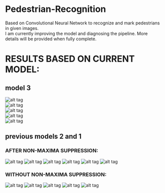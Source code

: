 # Pedestrian-Recognition
Based on Convolutional Neural Network to recognize and mark pedestrians in given images.   
I am currently improving the model and diagnosing the pipeline. More details will be provided when fully complete.   

# RESULTS BASED ON CURRENT MODEL:  
## model 3  
![alt tag](https://raw.githubusercontent.com/yugrocks/Pedestrian-Recognition/master/model3/img1.png)   
![alt tag](https://raw.githubusercontent.com/yugrocks/Pedestrian-Recognition/master/model3/img2.png)   
![alt tag](https://raw.githubusercontent.com/yugrocks/Pedestrian-Recognition/master/model3/img3.png)   
![alt tag](https://raw.githubusercontent.com/yugrocks/Pedestrian-Recognition/master/model3/img4.png)     
![alt tag](https://raw.githubusercontent.com/yugrocks/Pedestrian-Recognition/master/model3/img5.png)     

## previous models 2 and 1   
### AFTER NON-MAXIMA SUPPRESSION:   
![alt tag](https://raw.githubusercontent.com/yugrocks/Pedestrian-Recognition/master/after1.png)
![alt tag](https://raw.githubusercontent.com/yugrocks/Pedestrian-Recognition/master/after3.png)
![alt tag](https://raw.githubusercontent.com/yugrocks/Pedestrian-Recognition/master/after4.png)
![alt tag](https://raw.githubusercontent.com/yugrocks/Pedestrian-Recognition/master/after5.png)
![alt tag](https://raw.githubusercontent.com/yugrocks/Pedestrian-Recognition/master/after6.png)
![alt tag](https://raw.githubusercontent.com/yugrocks/Pedestrian-Recognition/master/after7.png)

### WITHOUT NON-MAXIMA SUPPRESSION:    
![alt tag](https://raw.githubusercontent.com/yugrocks/Pedestrian-Recognition/master/pred1.png)
![alt tag](https://raw.githubusercontent.com/yugrocks/Pedestrian-Recognition/master/pred2.png)
![alt tag](https://raw.githubusercontent.com/yugrocks/Pedestrian-Recognition/master/pred3.png)
![alt tag](https://raw.githubusercontent.com/yugrocks/Pedestrian-Recognition/master/pred4.png)
![alt tag](https://raw.githubusercontent.com/yugrocks/Pedestrian-Recognition/master/pred5.png)
